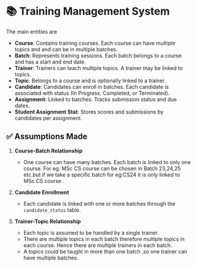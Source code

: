 # 📚 Training Management System
The main entities are
- **Course**: Contains training courses. Each course can have multiple topics and and can be in multiple batches.
- **Batch**: Represents training sessions. Each batch belongs to a course and has a start and end date.
- **Trainer**: Trainers can teach multiple topics. A trainer may be linked to topics.
- **Topic**: Belongs to a course and is optionally linked to a trainer.
- **Candidate**: Candidates can enroll in batches. Each candidate is associated with status (In Progress, Completed, or Terminated).
- **Assignment**: Linked to batches. Tracks submission status and due dates.
- **Student Assignment Stat**: Stores scores and submissions by candidates per assignment.

## ✅ Assumptions Made

1. **Course-Batch Relationship**  
   - One course can have many batches. Each batch is linked to only one course. For eg: MSc CS course can be chosen in Batch 23,24,25 etc.but if we take a specific batch for eg:CS24 it is only linked to MSc CS course .
2. **Candidate Enrollment**
   - Each candidate is linked with one or more batches through the `candidate_status` table.
  
3. **Trainer-Topic Relationship**  
   - Each topic is assumed to be handled by a single trainer.
   - There are multiple topics in each batch therefore multiple topics in each course. Hence there are multiple trainers in each batch.
   - A topics could be taught in more than one batch ,so one trainer can have multiple batches.
   
